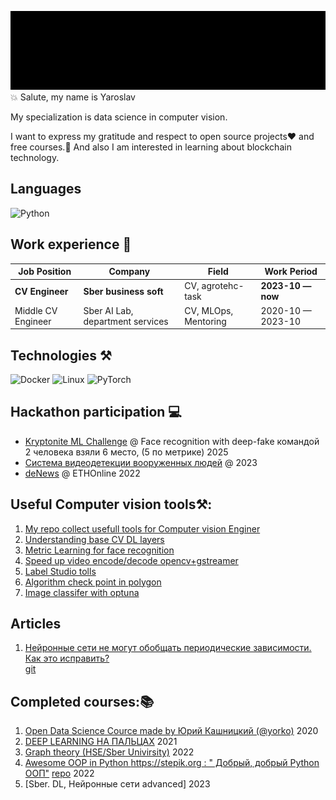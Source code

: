 
![](./imgs/my_intruduction.gif)  
💥 Salute, my name is Yaroslav 

My specialization is data science in computer vision.

I want to express my gratitude and respect to open source projects❤️ and free courses.🤘
And also I am interested in learning about blockchain technology.

## Languages
![Python](https://img.shields.io/badge/-Python-000?&logo=Python)

## Work experience 👔
| Job Position                  | Company                           | Field                         | Work Period       |
| ----------------------------- | --------------------------        | ----------------------------- | ----------------- |
| **CV Engineer**               | **Sber business soft**            | CV, agrotehc-task             | **2023-10 — now** |
| Middle CV Engineer            | Sber AI Lab, department services  | CV, MLOps, Mentoring          | 2020-10 — 2023-10 |

## Technologies ⚒️
![Docker](https://img.shields.io/badge/-Docker-000?&logo=Docker)
![Linux](https://img.shields.io/badge/-Linux-000?&logo=Linux)
![PyTorch](https://img.shields.io/badge/-PyTorch-000?&logo=PyTorch)

## Hackathon participation 💻
- [Kryptonite ML Challenge](https://codenrock.com/contests/kryptonite-ml-challenge/info) @ Face recognition with deep-fake командой 2 человека взяли 6 место, (5 по метрике) 2025
- [Система видеодетекции вооруженных людей](https://i.moscow/lct/krasnodar) @ 2023
- [deNews](https://ethglobal.com/showcase/denews-djqvk) @ ETHOnline 2022

## Useful Computer vision tools⚒️:
1. [My repo collect usefull tools for Computer vision Enginer](https://github.com/yaruslove/tools-for-CV-Enginer)
2. [Understanding base CV DL layers](https://github.com/yaruslove/pretty_neural_net)
2. [Metric Learning for face recognition](https://github.com/yaruslove/metric_learning)
2. [Speed up video encode/decode opencv+gstreamer](https://github.com/yaruslove/opencv_gstreamer)
2. [Label Studio tolls](https://github.com/yaruslove/label-studio)
2. [Algorithm check point in polygon ](https://github.com/yaruslove/search_algorithm_point_in_polygon)
3. [Image classifer with optuna](https://github.com/yaruslove/train_image_classifer_optuna)

## Articles
1. [Нейронные сети не могут обобщать периодические зависимости. Как это исправить?](https://habr.com/ru/articles/745768/)  
[git](https://github.com/yaruslove/snake_func_activation)

## Сompleted courses:📚
1. [Open Data Science Cource made by Юрий Кашницкий (@yorko)](https://habr.com/ru/company/ods/blog/322626/) 2020
2. [DEEP LEARNING НА ПАЛЬЦАХ](https://dlcourse.ai/) 2021
3. [Graph theory (HSE/Sber Univirsity)](https://github.com/yaruslove/graph_theory) 2022
4. [Awesome OOP in Python https://stepik.org : " Добрый, добрый Python ООП"](https://stepik.org/cert/1620218) [repo](https://github.com/yaruslove/oop_in_python) 2022
5. [Sber. DL, Нейронные сети advanced] 2023







